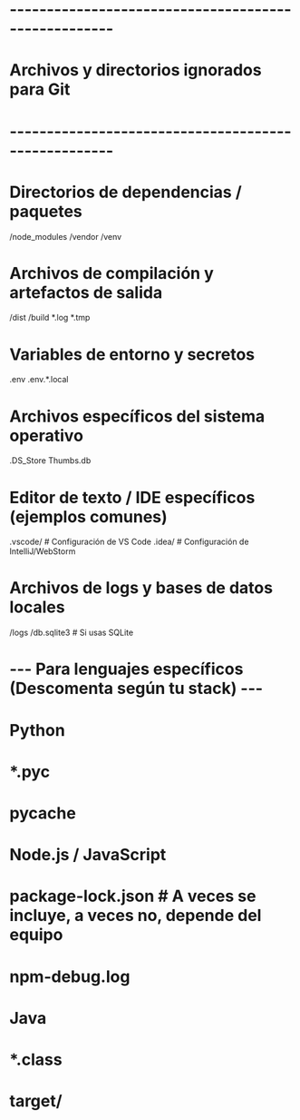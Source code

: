# ----------------------------------------------------
# Archivos y directorios ignorados para Git
# ----------------------------------------------------

# Directorios de dependencias / paquetes
/node_modules
/vendor
/venv

# Archivos de compilación y artefactos de salida
/dist
/build
*.log
*.tmp

# Variables de entorno y secretos
.env
.env.*.local

# Archivos específicos del sistema operativo
.DS_Store
Thumbs.db

# Editor de texto / IDE específicos (ejemplos comunes)
.vscode/       # Configuración de VS Code
.idea/         # Configuración de IntelliJ/WebStorm

# Archivos de logs y bases de datos locales
/logs
/db.sqlite3    # Si usas SQLite

# --- Para lenguajes específicos (Descomenta según tu stack) ---

# Python
# *.pyc
# __pycache__

# Node.js / JavaScript
# package-lock.json  # A veces se incluye, a veces no, depende del equipo
# npm-debug.log

# Java
# *.class
# target/
